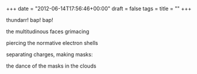 +++
date = "2012-06-14T17:56:46+00:00"
draft = false
tags = 
title = ""
+++
<p>thundarr! bap! bap!</p>&#13;
<p>the multitudinous faces grimacing</p>&#13;
<p>piercing the normative electron shells</p>&#13;
<p>separating charges, making masks:</p>&#13;
<p>the dance of the masks in the clouds</p> 